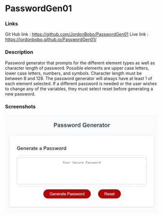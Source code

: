 # PasswordGen01

### Links
Git Hub link :  https://github.com/JordonBobo/PasswordGen01
Live link :   https://jordonbobo.github.io/PasswordGen01/ 


### Description
Password generator that prompts for the different element types as well as character length of password. Possible elements are upper case letters, lower case letters, numbers, and symbols. Character length must be between 8 and 128. The password generator will always have at least 1 of each element selected. If a different password is needed or the user wishes to change any of the variables, they must select reset before generating a new password.


### Screenshots
![screenshot](./Assets/screenshot01.JPG?raw=true)
